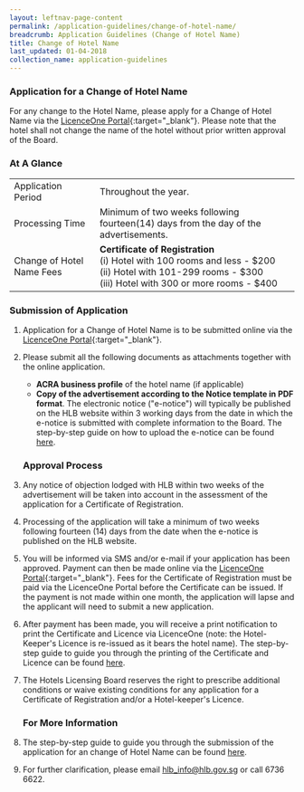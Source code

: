 ```yaml
---
layout: leftnav-page-content
permalink: /application-guidelines/change-of-hotel-name/
breadcrumb: Application Guidelines (Change of Hotel Name)
title: Change of Hotel Name
last_updated: 01-04-2018
collection_name: application-guidelines
---
```


### **Application for a Change of Hotel Name**

For any change to the Hotel Name, please apply for a Change of Hotel Name via the [LicenceOne Portal](https://licence1.business.gov.sg){:target="_blank"}. Please note that the hotel shall not change the name of the hotel without prior written approval of the Board.

### **At A Glance**

<table class="table-v">
  <tr>
    <td>Application Period</td>
    <td>Throughout the year.</td> 
  </tr>
  <tr>
    <td>Processing Time</td>
    <td>Minimum of two weeks following fourteen(14) days from the day of the advertisements.</td>
  </tr>
  <tr>
    <td>Change of Hotel Name Fees</td>
    <td><b>Certificate of Registration</b> <br>(i)    Hotel with 100 rooms and less - $200 <br>(ii)   Hotel with 101-299 rooms - $300 <br> (iii)  Hotel with 300 or more rooms - $400 <br></td>
  </tr>
</table>

### **Submission of Application**

1. Application for a Change of Hotel Name is to be submitted online via the [LicenceOne Portal](https://licence1.business.gov.sg){:target="_blank"}.

2. Please submit all the following documents as attachments together with the online application. 

   * **ACRA business profile** of the hotel name (if applicable)  
   * **Copy of the advertisement according to the Notice template in PDF format**. The electronic notice ("e-notice") will  typically be published on the HLB website within 3 working days from the date in which the e-notice is submitted with complete information to the Board. The step-by-step guide on how to upload the e-notice can be found [here](/files/resources/guides/submission-of-e-notice.pdf).

   ### **Approval Process**

3. Any notice of objection lodged with HLB within two weeks of the advertisement will be taken into account in the assessment of the application for a Certificate of Registration.

4. Processing of the application will take a minimum of two weeks following fourteen (14) days from the date when the e-notice is published on the HLB website.

5. You will be informed via SMS and/or e-mail if your application has been approved. Payment can then be made online via the [LicenceOne Portal](https://licence1.business.gov.sg){:target="_blank"}. Fees for the Certificate of Registration must be paid via the LicenceOne Portal before the Certificate can be issued. If the payment is not made within one month, the application will lapse and the applicant will need to submit a new application. 

6. After payment has been made, you will receive a print notification to print the Certificate and Licence via LicenceOne (note: the Hotel-Keeper's Licence is re-issued as it bears the hotel name). The step-by-step guide to guide you through the printing of the Certificate and Licence can be found [here](/files/resources/guides/guide-printing-certificate-licence.pdf).

7. The Hotels Licensing Board reserves the right to prescribe additional conditions or waive existing conditions for any application for a Certificate of Registration and/or a Hotel-keeper's Licence. 

   ### **For More Information**

8. The step-by-step guide to guide you through the submission of the application for an change of Hotel Name can be found [here](/files/resources/guides/guide-amendment-of-licence.pdf).

9. For further clarification, please email <hlb_info@hlb.gov.sg> or call 6736 6622.
